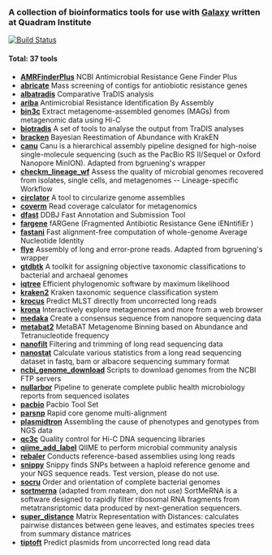 
### A collection of bioinformatics tools for use with [Galaxy](https://galaxyproject.org/) written at Quadram Institute

[![Build Status](https://travis-ci.com/quadram-institute-bioscience/galaxy-tools.svg?branch=master)](https://travis-ci.com/quadram-institute-bioscience/galaxy-tools)

#### Total: 37 tools
- **[AMRFinderPlus](https://github.com/ncbi/amr/)** NCBI Antimicrobial Resistance Gene Finder Plus
- **[abricate](https://github.com/tseemann/abricate)** Mass screening of contigs for antiobiotic resistance genes
- **[albatradis](https://github.com/quadram-institute-bioscience/galaxy-tools)** Comparative TraDIS analysis
- **[ariba](https://github.com/quadram-institute-bioscience/galaxy-tools)** Antimicrobial Resistance Identification By Assembly
- **[bin3c](https://github.com/cerebis/bin3C)** Extract metagenome-assembled genomes (MAGs) from metagenomic data using Hi-C
- **[biotradis](https://github.com/quadram-institute-bioscience/galaxy-tools)** A set of tools to analyse the output from TraDIS analyses
- **[bracken](https://github.com/quadram-institute-bioscience/galaxy-tools)** Bayesian Reestimation of Abundance with KrakEN
- **[canu](https://github.com/marbl/canu)** Canu is a hierarchical assembly pipeline designed for high-noise single-molecule sequencing (such as the PacBio RS II/Sequel or Oxford Nanopore MinION). Adapted from bgruening's wrapper
- **[checkm_lineage_wf](https://github.com/Ecogenomics/CheckM)** Assess the quality of microbial genomes recovered from isolates, single cells, and metagenomes -- Lineage-specific Workflow
- **[circlator](https://sanger-pathogens.github.io/circlator/)** A tool to circularize genome assemblies
- **[coverm](https://github.com/wwood/CoverM)** Read coverage calculator for metagenomics
- **[dfast](https://github.com/nigyta/dfast_core)** DDBJ Fast Annotation and Submission Tool
- **[fargene](https://github.com/fannyhb/fargene)** fARGene (Fragmented Antibiotic Resistance Gene iENntifiEr )
- **[fastani](https://github.com/ParBLiSS/FastANI)** Fast alignment-free computation of whole-genome Average Nucleotide Identity
- **[flye](https://github.com/fenderglass/Flye/)** Assembly of long and error-prone reads. Adapted from bgruening's wrapper
- **[gtdbtk](https://github.com/Ecogenomics/GTDBTk)** A toolkit for assigning objective taxonomic classifications to bacterial  and archaeal genomes
- **[iqtree](http://www.iqtree.org/)** Efficient phylogenomic software by maximum likelihood
- **[kraken2](https://github.com/quadram-institute-bioscience/galaxy-tools)** Kraken taxonomic sequence classification system
- **[krocus](https://github.com/quadram-institute-bioscience/galaxy-tools)** Predict MLST directly from uncorrected long reads
- **[krona](https://github.com/marbl/Krona/)** Interactively explore metagenomes and more from a web browser
- **[medaka](https://github.com/nanoporetech/medaka)** Create a consensus sequence from nanopore sequencing data
- **[metabat2](https://bitbucket.org/berkeleylab/metabat)** MetaBAT Metagenome Binning based on Abundance and Tetranucleotide frequency
- **[nanofilt](https://github.com/wdecoster/nanofilt)** Filtering and trimming of long read sequencing data
- **[nanostat](https://github.com/wdecoster/nanostat)** Calculate various statistics from a long read sequencing dataset in fastq, bam or albacore sequencing summary format
- **[ncbi_genome_download](https://github.com/kblin/ncbi-genome-download/)** Scripts to download genomes from the NCBI FTP servers
- **[nullarbor](https://github.com/tseemann/nullarbor)** Pipeline to generate complete public health microbiology reports from sequenced isolates
- **[pacbio](https://github.com/PacificBiosciences)** Pacbio Tool Set
- **[parsnp](https://harvest.readthedocs.io)** Rapid core genome multi-alignment
- **[plasmidtron](https://github.com/sanger-pathogens/plasmidtron)** Assembling the cause of phenotypes and genotypes from NGS data
- **[qc3c](https://github.com/cerebis/qc3C)** Quality control for Hi-C DNA sequencing libraries
- **[qiime_add_label](http://www.qiime.org)** QIIME to perform microbial community analysis
- **[rebaler](https://github.com/rrwick/Rebaler)** Conducts reference-based assemblies using long reads
- **[snippy](https://github.com/quadram-institute-bioscience/galaxy-tools)** Snippy finds SNPs between a haploid reference genome and your NGS sequence reads. Test version, please do not use.
- **[socru](https://github.com/quadram-institute-bioscience/galaxy-tools)** Order and orientation of complete bacterial genomes
- **[sortmerna](http://bioinfo.lifl.fr/RNA/sortmerna/)** (adapted from rnateam, don not use) SortMeRNA is a software designed to rapidly filter ribosomal RNA fragments from metatransriptomic data produced by next-generation sequencers.
- **[super_distance](https://github.com/quadram-institute-bioscience/super_distance)** Matrix Representation with Distances: calculates pairwise distances between gene leaves, and estimates species trees from summary distance matrices
- **[tiptoft](https://github.com/quadram-institute-bioscience/galaxy-tools)** Predict plasmids from uncorrected long read data
